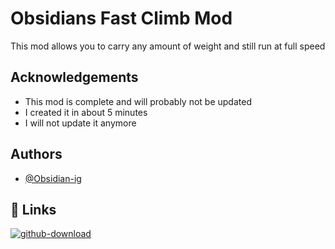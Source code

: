 
# Obsidians Fast Climb Mod

This mod allows you to carry any amount of weight and still run at full speed




## Acknowledgements

 - This mod is complete and will probably not be updated
 - I created it in about 5 minutes
 - I will not update it anymore


## Authors

- [@Obsidian-ig](https://www.github.com/obsidian-ig)


## 🔗 Links
[![github-download](https://res.cloudinary.com/practicaldev/image/fetch/s--WDdeolgp--/c_imagga_scale,f_auto,fl_progressive,h_420,q_auto,w_1000/https://dev-to-uploads.s3.amazonaws.com/uploads/articles/tk4tr033eq3ggxit0xti.png)](https://github.com/Obsidian-ig/AntiWeight)


